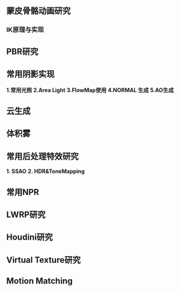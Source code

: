 ## 蒙皮骨骼动画研究
### IK原理与实现

## PBR研究

## 常用阴影实现
**1.常用光照**
**2.Area Light**
**3.FlowMap使用**
**4.NORMAL 生成**
**5.AO生成**

## 云生成

## 体积雾

## 常用后处理特效研究
**1. SSAO**
**2. HDR&ToneMapping**

## 常用NPR

## LWRP研究

## Houdini研究

## Virtual Texture研究

## Motion Matching
